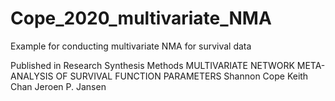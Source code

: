 # Cope_2020_multivariate_NMA
Example for conducting multivariate NMA for survival data

Published in Research Synthesis Methods
MULTIVARIATE NETWORK META-ANALYSIS OF SURVIVAL FUNCTION PARAMETERS
Shannon Cope 
Keith Chan
Jeroen P. Jansen
